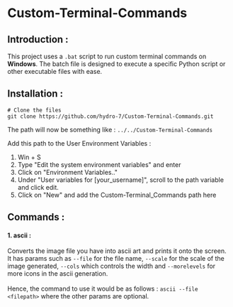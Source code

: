 # Custom-Terminal-Commands
## **Introduction :**
This project uses a ```.bat``` script to run custom terminal commands on **Windows**. The batch file is designed to execute a specific Python script or other executable files with ease.

## **Installation :**

```
# Clone the files 
git clone https://github.com/hydro-7/Custom-Terminal-Commands.git
```

The path will now be something like : ```../../Custom-Terminal-Commands```

Add this path to the User Environment Variables :
1. Win + S
2. Type "Edit the system environment variables" and enter
3. Click on "Environment Variables.."
4. Under "User variables for [your_username]", scroll to the path variable and click edit.
5. Click on "New" and add the Custom-Terminal_Commands path here

## **Commands :**

#### 1. ascii :
Converts the image file you have into ascii art and prints it onto the screen. It has params such as ```--file``` for the file name, ```--scale``` for the scale of the image generated, ```--cols``` which controls the width and ```--morelevels``` for more icons in the ascii generation.\
\
Hence, the command to use it would be as follows : ```ascii --file <filepath>``` where the other params are optional.
